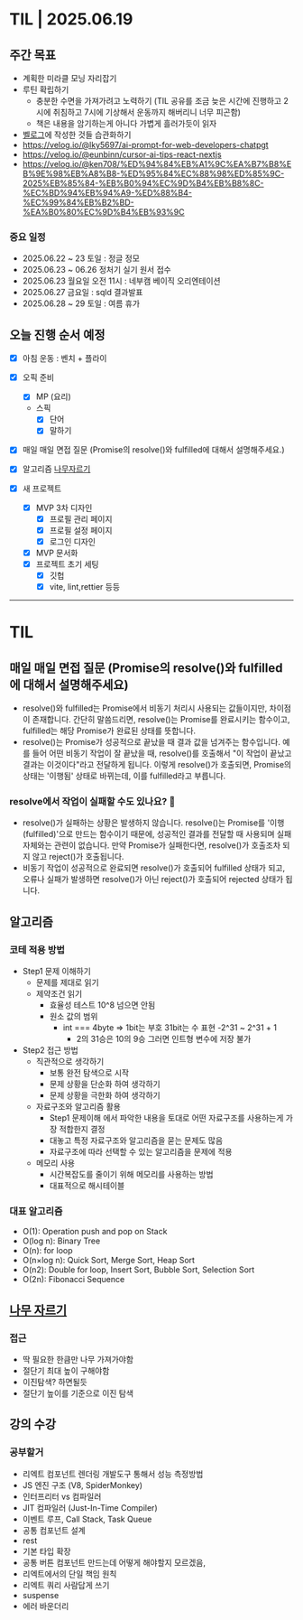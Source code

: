 # TIL | 2025.06.19

## 주간 목표

-   계획한 미라클 모닝 자리잡기
-   루틴 확립하기
    -   충분한 수면을 가져가려고 노력하기 (TIL 공유를 조금 늦은 시간에 진행하고 2시에 취침하고 7시에 기상해서 운동까지 해버리니 너무 피곤함)
    -   책은 내용을 암기하는게 아니다 가볍게 흘러가듯이 읽자
-   [벨로그](https://velog.io/@pigpgw/%EB%82%98%EC%9D%98-%EA%B0%9C%EB%B0%9C-%EC%84%B1%EC%9E%A5-%EC%A0%84%EB%9E%B5-%EC%83%9D%EA%B0%81%ED%95%98%EB%8A%94-%EA%B0%9C%EB%B0%9C%EC%9E%90%EB%A1%9C-%EB%82%98%EC%95%84%EA%B0%80%EA%B8%B0)에 작성한 것들 습관화하기
-   https://velog.io/@lky5697/ai-prompt-for-web-developers-chatpgt
-   https://velog.io/@eunbinn/cursor-ai-tips-react-nextjs
-   https://velog.io/@ken708/%ED%94%84%EB%A1%9C%EA%B7%B8%EB%9E%98%EB%A8%B8-%ED%95%84%EC%88%98%ED%85%9C-2025%EB%85%84-%EB%B0%94%EC%9D%B4%EB%B8%8C-%EC%BD%94%EB%94%A9-%ED%88%B4-%EC%99%84%EB%B2%BD-%EA%B0%80%EC%9D%B4%EB%93%9C

### 중요 일정

-   2025.06.22 ~ 23 토일 : 정글 정모
-   2025.06.23 ~ 06.26 정처기 실기 원서 접수
-   2025.06.23 월요일 오전 11시 : 네부캠 베이직 오리엔테이션
-   2025.06.27 금요일 : sqld 결과발표
-   2025.06.28 ~ 29 토일 : 여름 휴가

## 오늘 진행 순서 예정

-   [x] 아침 운동 : 벤치 + 플라이
-   [x] 오픽 준비
    -   [x] MP (요리)
    -   스픽
        -   [x] 단어
        -   [x] 말하기
-   [x] 매일 매일 면접 질문 (Promise의 resolve()와 fulfilled에 대해서 설명해주세요.)
-   [x] 알고리즘 [나무자르기](https://www.acmicpc.net/problem/2805)
-   [x] 새 프로젝트

    -   [x] MVP 3차 디자인
        -   [x] 프로필 관리 페이지
        -   [x] 프로필 설정 페이지
        -   [x] 로그인 디자인
    -   [x] MVP 문서화
    -   [x] 프로젝트 초기 세팅
        -   [x] 깃헙
        -   [x] vite, lint,rettier 등등

---

# TIL

## 매일 매일 면접 질문 (Promise의 resolve()와 fulfilled에 대해서 설명해주세요)

-   resolve()와 fulfilled는 Promise에서 비동기 처리시 사용되는 값들이지만, 차이점이 존재합니다. 간단히 말씀드리면, resolve()는 Promise를 완료시키는 함수이고, fulfilled는 해당 Promise가 완료된 상태를 뜻합니다.
-   resolve()는 Promise가 성공적으로 끝났을 때 결과 값을 넘겨주는 함수입니다. 예를 들어 어떤 비동기 작업이 잘 끝났을 때, resolve()를 호출해서 "이 작업이 끝났고 결과는 이것이다"라고 전달하게 됩니다. 이렇게 resolve()가 호출되면, Promise의 상태는 '이행됨' 상태로 바뀌는데, 이를 fulfilled라고 부릅니다.

### resolve에서 작업이 실패할 수도 있나요? 🤔

-   resolve()가 실패하는 상황은 발생하지 않습니다. resolve()는 Promise를 '이행(fulfilled)'으로 만드는 함수이기 때문에, 성공적인 결과를 전달할 때 사용되며 실패 자체와는 관련이 없습니다. 만약 Promise가 실패한다면, resolve()가 호출조차 되지 않고 reject()가 호출됩니다.
-   비동기 작업이 성공적으로 완료되면 resolve()가 호출되어 fulfilled 상태가 되고, 오류나 실패가 발생하면 resolve()가 아닌 reject()가 호출되어 rejected 상태가 됩니다.

## 알고리즘

### 코테 적용 방법

-   Step1 문제 이해하기
    -   문제를 제대로 읽기
    -   제약조건 읽기
        -   효율성 테스트 10^8 넘으면 안됨
        -   원소 값의 범위
            -   int === 4byte => 1bit는 부호 31bit는 수 표현 -2^31 ~ 2^31 + 1
                -   2의 31승은 10의 9승 그러면 인트형 변수에 저장 불가
-   Step2 접근 방법
    -   직관적으로 생각하기
        -   보통 완전 탐색으로 시작
        -   문제 상황을 단순화 하여 생각하기
        -   문제 상황을 극한화 하여 생각하기
    -   자료구조와 알고리즘 활용
        -   Step1 문제이해 에서 파악한 내용을 토대로 어떤 자료구조를 사용하는게 가장 적합한지 결정
        -   대놓고 특정 자료구조와 알고리즘을 묻는 문제도 많음
        -   자료구조에 따라 선택할 수 있는 알고리즘을 문제에 적용
    -   메모리 사용
        -   시간복잡도를 줄이기 위해 메모리를 사용하는 방법
        -   대표적으로 해시테이블

### 대표 알고리즘

-   O(1): Operation push and pop on Stack
-   O(log n): Binary Tree
-   O(n): for loop
-   O(n×log n): Quick Sort, Merge Sort, Heap Sort
-   O(n2): Double for loop, Insert Sort, Bubble Sort, Selection Sort
-   O(2n): Fibonacci Sequence

## [나무 자르기](https://www.acmicpc.net/problem/2805)

### 접근

-   딱 필요한 한큼만 나무 가져가야함
-   절단기 최대 높이 구해야함
-   이진탐색? 하면될듯
-   절단기 높이를 기준으로 이진 탐색

## 강의 수강

### 공부할거

-   리엑트 컴포넌트 렌더링 개발도구 통해서 성능 측정방법
-   JS 엔진 구조 (V8, SpiderMonkey)
-   인터프리터 vs 컴파일러
-   JIT 컴파일러 (Just-In-Time Compiler)
-   이벤트 루프, Call Stack, Task Queue
-   공통 컴포넌트 설계
-   rest
-   기본 타입 확장
-   공통 버튼 컴포넌트 만드는데 어떻게 해야할지 모르겠음,
-   리엑트에서의 단일 책임 원칙
-   리엑트 쿼리 사람답게 쓰기
-   suspense
-   에러 바운더리
